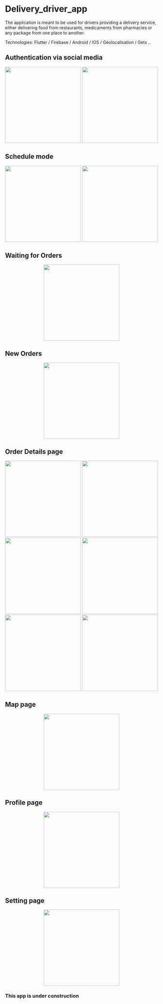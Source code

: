 # Delivery_driver_app

The application is meant to be used for drivers providing a delivery service, either delivering food from restaurants, medicaments from pharmacies or any package from one place to another. 


Technologies: Flutter / Firebase / Android / IOS / Géolocalisation / Getx ..



##	Authentication via social media

<p align="center">
<img src="https://user-images.githubusercontent.com/64175026/219414708-dd3e6d03-d6a7-4d12-93f4-fba822c57a3e.jpg"  width="250"  >
<img src="https://user-images.githubusercontent.com/64175026/219414718-7b92015b-edaa-4f73-b534-26cca6b4aafd.jpg"  width="250"  >
</p>


##	Schedule mode

<p align="center">
<img src="https://user-images.githubusercontent.com/64175026/219406098-f5fc0112-3a54-4064-9630-311595758112.jpg"  width="250"  >
<img src="https://user-images.githubusercontent.com/64175026/219406129-2046322e-1b03-4642-9006-471bd4a6f706.jpg"  width="250"  >
</p>



## Waiting for Orders

<p align="center">

<img src="https://user-images.githubusercontent.com/64175026/219410461-1400e07d-89ee-46d6-baac-88c847b3e4ea.jpg"  width="250"  >
</p>



## New Orders
<p align="center">

<img src="https://user-images.githubusercontent.com/64175026/219412083-e083dfc4-3462-4416-bbb2-f337039f8bcf.jpg"  width="250"  >
</p>

## Order  Details page

<p align="center">
<img src="https://user-images.githubusercontent.com/64175026/219412468-964cac34-60e0-4d43-ae17-cc50622e4fa7.jpg"  width="250"  >
<img src="https://user-images.githubusercontent.com/64175026/219412488-d32a9df8-929b-439c-9822-1237f642e47a.jpg"  width="250"  >
<img src="https://user-images.githubusercontent.com/64175026/219412507-8c78e069-e3e7-446a-b4e2-7b1355c16b75.jpg"  width="250"  >

<img src="https://user-images.githubusercontent.com/64175026/219441264-8e7d3613-cbc8-4e24-b1c9-8fba15ff4349.jpg"  width="250"  >
<img src="https://user-images.githubusercontent.com/64175026/219441360-64f33287-717d-4ec1-ad45-526a7459556f.jpg"  width="250"  >
<img src="https://user-images.githubusercontent.com/64175026/219410855-5dd3b80f-dae6-4987-9572-5927fdb6db81.jpg"  width="250"  >

</p>



## Map page

<p align="center">
<img src="https://user-images.githubusercontent.com/64175026/219413399-7ddcea96-9688-40c4-aa5b-91fdd0069285.jpg"  width="250"  >
</p>



## Profile page

<p align="center">
<img src="https://user-images.githubusercontent.com/64175026/219411576-17c0f8e5-8d7a-4465-a6c8-3f7c9955a265.jpg"  width="250"  >
</p>




## Setting page

<p align="center">
<img src="https://user-images.githubusercontent.com/64175026/219409572-8269a630-abf9-430c-b6a0-b87f7708861a.jpg"  width="250"  >
</p>


###  This app is under construction
